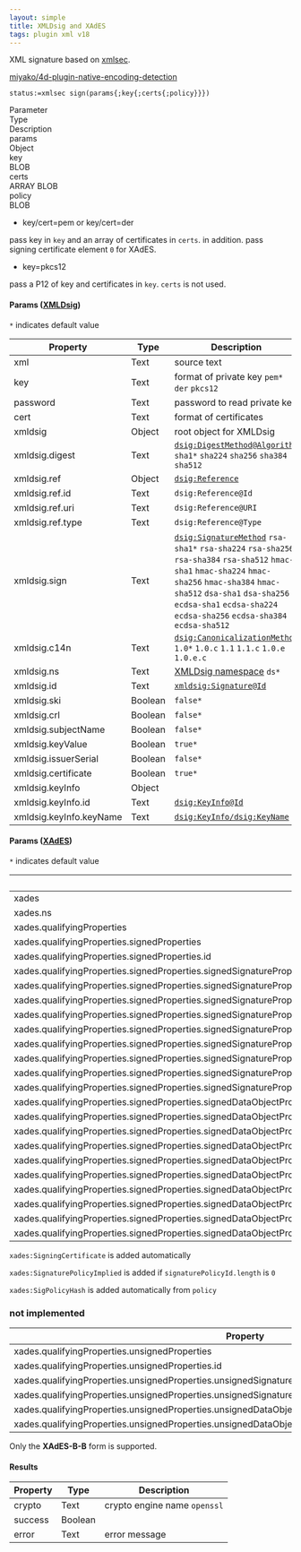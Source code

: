 ```yaml
---
layout: simple
title: XMLDsig and XAdES
tags: plugin xml v18
---
```


XML signature based on [xmlsec](https://www.aleksey.com/xmlsec/).

<!--more-->

[miyako/4d-plugin-native-encoding-detection](https://github.com/miyako/4d-plugin-xmlsec/)

```
status:=xmlsec sign(params{;key{;certs{;policy}}})
```

<div class="grid">
  <div class="syntax-th cell cell--2">Parameter</div>
  <div class="syntax-th cell cell--2">Type</div>
  <div class="syntax-th cell cell--8">Description</div>
  <div class="syntax-td cell cell--2">params</div>
  <div class="syntax-td cell cell--2">Object</div>
  <div class="syntax-td cell cell--8"></div>      
  <div class="syntax-td cell cell--2">key</div>
  <div class="syntax-td cell cell--2">BLOB</div>
  <div class="syntax-td cell cell--8"></div>         
  <div class="syntax-td cell cell--2">certs</div>
  <div class="syntax-td cell cell--2">ARRAY BLOB</div>
  <div class="syntax-td cell cell--8"></div>   
  <div class="syntax-td cell cell--2">policy</div>
  <div class="syntax-td cell cell--2">BLOB</div>
  <div class="syntax-td cell cell--8"></div>     
</div>

* key/cert=pem or key/cert=der

pass key in `key` and an array of certificates in `certs`. in addition. pass signing certificate element `0` for XAdES.

* key=pkcs12

pass a P12 of key and certificates in `key`. `certs` is not used.

#### Params ([**XMLDsig**](http://www.w3.org/TR/xmldsig-core/))

`*` indicates default value

Property|Type|Description
------------|------|----
xml | Text|source text
key | Text|format of private key `pem*` `der` `pkcs12` 
password | Text|password to read private key 
cert | Text|format of certificates
xmldsig | Object|root object for XMLDsig
xmldsig.digest | Text|[`dsig:DigestMethod@Algorithm`](https://www.w3.org/TR/xmldsig-core/#sec-DigestMethod) `sha1*` `sha224` `sha256` `sha384` `sha512`
xmldsig.ref | Object|[`dsig:Reference`](https://www.w3.org/TR/xmldsig-core/#sec-Reference)
xmldsig.ref.id | Text|`dsig:Reference@Id`
xmldsig.ref.uri | Text|`dsig:Reference@URI`
xmldsig.ref.type | Text|`dsig:Reference@Type`
xmldsig.sign | Text|[`dsig:SignatureMethod`](https://www.w3.org/TR/xmldsig-core/#sec-SignatureMethod) `rsa-sha1*` `rsa-sha224` `rsa-sha256` `rsa-sha384` `rsa-sha512` `hmac-sha1` `hmac-sha224` `hmac-sha256` `hmac-sha384` `hmac-sha512` `dsa-sha1` `dsa-sha256` `ecdsa-sha1` `ecdsa-sha224` `ecdsa-sha256` `ecdsa-sha384` `ecdsa-sha512`
xmldsig.c14n | Text|[`dsig:CanonicalizationMethod`](https://www.w3.org/TR/xmldsig-core/#sec-CanonicalizationMethod) `1.0*` `1.0.c` `1.1` `1.1.c` `1.0.e` `1.0.e.c`
xmldsig.ns | Text|[XMLDsig namespace](https://www.w3.org/TR/xmldsig-core/#sec-Versions) `ds*`
xmldsig.id | Text|[`xmldsig:Signature@Id`](https://www.w3.org/TR/xmldsig-core/#sec-Signature) 
xmldsig.ski | Boolean|`false*`
xmldsig.crl | Boolean|`false*`
xmldsig.subjectName | Boolean|`false*`
xmldsig.keyValue | Boolean|`true*`
xmldsig.issuerSerial | Boolean|`false*`
xmldsig.certificate | Boolean|`true*`
xmldsig.keyInfo | Object|
xmldsig.keyInfo.id | Text|[`dsig:KeyInfo@Id`](https://www.w3.org/TR/xmldsig-core/#sec-KeyInfo)
xmldsig.keyInfo.keyName | Text|[`dsig:KeyInfo/dsig:KeyName`](https://www.w3.org/TR/xmldsig-core/#sec-KeyName)

#### Params ([**XAdES**](https://www.w3.org/TR/XAdES/))

`*` indicates default value

Property|Type|Description
------------|------|----
xades | Text|root object for XAdES
xades.ns | Text|namespace `xades*`
xades.qualifyingProperties | Object|[`xades:QualifyingProperties`](https://www.w3.org/TR/XAdES/#Syntax_overview_The_QualifyingProperties)
xades.qualifyingProperties.signedProperties | Object|[`xades:SignedProperties`](https://www.w3.org/TR/XAdES/#Syntax_overview_The_QualifyingProperties_SignedProperties)
xades.qualifyingProperties.signedProperties.id | Object|
xades.qualifyingProperties.signedProperties.signedSignatureProperties | Object|[`xades:SignedSignatureProperties`](https://www.w3.org/TR/XAdES/#Syntax_overview_The_QualifyingProperties_SignedSignatureProperties)
xades.qualifyingProperties.signedProperties.signedSignatureProperties.signingTime | Text|
xades.qualifyingProperties.signedProperties.signedSignatureProperties.signaturePolicyIdentifer | Object|
xades.qualifyingProperties.signedProperties.signedSignatureProperties.signaturePolicyIdentifer.signaturePolicyId[] | Collection
xades.qualifyingProperties.signedProperties.signedSignatureProperties.signaturePolicyIdentifer.signaturePolicyId[].sigPolicyId |Object
xades.qualifyingProperties.signedProperties.signedSignatureProperties.signaturePolicyIdentifer.signaturePolicyId[].sigPolicyId.identifier |
xades.qualifyingProperties.signedProperties.signedSignatureProperties.signaturePolicyIdentifer.signaturePolicyId[].sigPolicyId.description |
xades.qualifyingProperties.signedProperties.signedSignatureProperties.signaturePolicyIdentifer.signaturePolicyId[].sigPolicyId.documentationReferences[] | Collection
xades.qualifyingProperties.signedProperties.signedSignatureProperties.signaturePolicyIdentifer.signaturePolicyId[].sigPolicyId.documentationReferences[].documentationReference | Text
xades.qualifyingProperties.signedProperties.signedDataObjectProperties | Object|
xades.qualifyingProperties.signedProperties.signedDataObjectProperties.dataObjectFormat | Object|
xades.qualifyingProperties.signedProperties.signedDataObjectProperties.dataObjectFormat.id | Text|
xades.qualifyingProperties.signedProperties.signedDataObjectProperties.dataObjectFormat.description | Text|
xades.qualifyingProperties.signedProperties.signedDataObjectProperties.dataObjectFormat.objectIdentifier | Object|
xades.qualifyingProperties.signedProperties.signedDataObjectProperties.dataObjectFormat.objectIdentifier.identifier | Text|
xades.qualifyingProperties.signedProperties.signedDataObjectProperties.dataObjectFormat.objectIdentifier.identifier_qualifier | Text|
xades.qualifyingProperties.signedProperties.signedDataObjectProperties.dataObjectFormat.objectIdentifier.description | Text|
xades.qualifyingProperties.signedProperties.signedDataObjectProperties.dataObjectFormat.mimeType | Text|
xades.qualifyingProperties.signedProperties.signedDataObjectProperties.dataObjectFormat.encoding | Text|

`xades:SigningCertificate` is added automatically  

`xades:SignaturePolicyImplied` is added if `signaturePolicyId.length` is `0`  

`xades:SigPolicyHash` is added automatically  from `policy`

### not implemented

Property|Type|Description
------------|------|----
xades.qualifyingProperties.unsignedProperties | Object|
xades.qualifyingProperties.unsignedProperties.id | Text|
xades.qualifyingProperties.unsignedProperties.unsignedSignatureProperties[] | Collection|
xades.qualifyingProperties.unsignedProperties.unsignedSignatureProperties[].signatureTimeStamp | Object|
xades.qualifyingProperties.unsignedProperties.unsignedDataObjectProperties[] | Collection|
xades.qualifyingProperties.unsignedProperties.unsignedDataObjectProperties[].unsignedDataObjectProperty | Text|

Only the **XAdES-B-B** form is supported.

#### Results

Property|Type|Description
------------|------|----
crypto | Text|crypto engine name `openssl`
success | Boolean|
error | Text|error message
